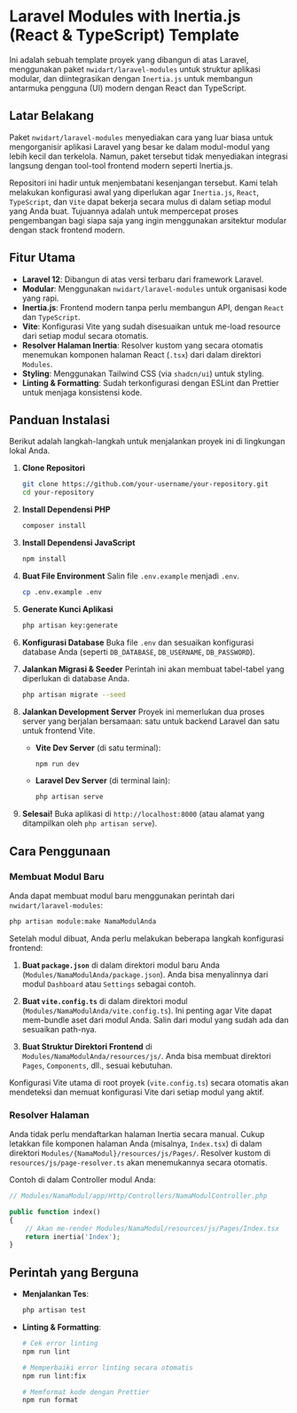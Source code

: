 # Laravel Modules with Inertia.js (React & TypeScript) Template

Ini adalah sebuah template proyek yang dibangun di atas Laravel, menggunakan paket `nwidart/laravel-modules` untuk struktur aplikasi modular, dan diintegrasikan dengan `Inertia.js` untuk membangun antarmuka pengguna (UI) modern dengan React dan TypeScript.

## Latar Belakang

Paket `nwidart/laravel-modules` menyediakan cara yang luar biasa untuk mengorganisir aplikasi Laravel yang besar ke dalam modul-modul yang lebih kecil dan terkelola. Namun, paket tersebut tidak menyediakan integrasi langsung dengan tool-tool frontend modern seperti Inertia.js.

Repositori ini hadir untuk menjembatani kesenjangan tersebut. Kami telah melakukan konfigurasi awal yang diperlukan agar `Inertia.js`, `React`, `TypeScript`, dan `Vite` dapat bekerja secara mulus di dalam setiap modul yang Anda buat. Tujuannya adalah untuk mempercepat proses pengembangan bagi siapa saja yang ingin menggunakan arsitektur modular dengan stack frontend modern.

## Fitur Utama

- **Laravel 12**: Dibangun di atas versi terbaru dari framework Laravel.
- **Modular**: Menggunakan `nwidart/laravel-modules` untuk organisasi kode yang rapi.
- **Inertia.js**: Frontend modern tanpa perlu membangun API, dengan `React` dan `TypeScript`.
- **Vite**: Konfigurasi Vite yang sudah disesuaikan untuk me-load resource dari setiap modul secara otomatis.
- **Resolver Halaman Inertia**: Resolver kustom yang secara otomatis menemukan komponen halaman React (`.tsx`) dari dalam direktori `Modules`.
- **Styling**: Menggunakan Tailwind CSS (via `shadcn/ui`) untuk styling.
- **Linting & Formatting**: Sudah terkonfigurasi dengan ESLint dan Prettier untuk menjaga konsistensi kode.

## Panduan Instalasi

Berikut adalah langkah-langkah untuk menjalankan proyek ini di lingkungan lokal Anda.

1.  **Clone Repositori**
    ```bash
    git clone https://github.com/your-username/your-repository.git
    cd your-repository
    ```

2.  **Install Dependensi PHP**
    ```bash
    composer install
    ```

3.  **Install Dependensi JavaScript**
    ```bash
    npm install
    ```

4.  **Buat File Environment**
    Salin file `.env.example` menjadi `.env`.
    ```bash
    cp .env.example .env
    ```

5.  **Generate Kunci Aplikasi**
    ```bash
    php artisan key:generate
    ```

6.  **Konfigurasi Database**
    Buka file `.env` dan sesuaikan konfigurasi database Anda (seperti `DB_DATABASE`, `DB_USERNAME`, `DB_PASSWORD`).

7.  **Jalankan Migrasi & Seeder**
    Perintah ini akan membuat tabel-tabel yang diperlukan di database Anda.
    ```bash
    php artisan migrate --seed
    ```

8.  **Jalankan Development Server**
    Proyek ini memerlukan dua proses server yang berjalan bersamaan: satu untuk backend Laravel dan satu untuk frontend Vite.

    - **Vite Dev Server** (di satu terminal):
      ```bash
      npm run dev
      ```
    - **Laravel Dev Server** (di terminal lain):
      ```bash
      php artisan serve
      ```

9.  **Selesai!**
    Buka aplikasi di `http://localhost:8000` (atau alamat yang ditampilkan oleh `php artisan serve`).

## Cara Penggunaan

### Membuat Modul Baru

Anda dapat membuat modul baru menggunakan perintah dari `nwidart/laravel-modules`:

```bash
php artisan module:make NamaModulAnda
```

Setelah modul dibuat, Anda perlu melakukan beberapa langkah konfigurasi frontend:

1.  **Buat `package.json`** di dalam direktori modul baru Anda (`Modules/NamaModulAnda/package.json`). Anda bisa menyalinnya dari modul `Dashboard` atau `Settings` sebagai contoh.

2.  **Buat `vite.config.ts`** di dalam direktori modul (`Modules/NamaModulAnda/vite.config.ts`). Ini penting agar Vite dapat mem-bundle aset dari modul Anda. Salin dari modul yang sudah ada dan sesuaikan path-nya.

3.  **Buat Struktur Direktori Frontend** di `Modules/NamaModulAnda/resources/js/`. Anda bisa membuat direktori `Pages`, `Components`, dll., sesuai kebutuhan.

Konfigurasi Vite utama di root proyek (`vite.config.ts`) secara otomatis akan mendeteksi dan memuat konfigurasi Vite dari setiap modul yang aktif.

### Resolver Halaman

Anda tidak perlu mendaftarkan halaman Inertia secara manual. Cukup letakkan file komponen halaman Anda (misalnya, `Index.tsx`) di dalam direktori `Modules/{NamaModul}/resources/js/Pages/`. Resolver kustom di `resources/js/page-resolver.ts` akan menemukannya secara otomatis.

Contoh di dalam Controller modul Anda:

```php
// Modules/NamaModul/app/Http/Controllers/NamaModulController.php

public function index()
{
    // Akan me-render Modules/NamaModul/resources/js/Pages/Index.tsx
    return inertia('Index');
}
```

## Perintah yang Berguna

- **Menjalankan Tes**:
  ```bash
  php artisan test
  ```

- **Linting & Formatting**:
  ```bash
  # Cek error linting
  npm run lint

  # Memperbaiki error linting secara otomatis
  npm run lint:fix

  # Memformat kode dengan Prettier
  npm run format
  ```
